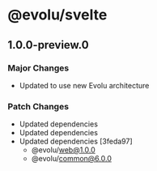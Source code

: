 # @evolu/svelte

## 1.0.0-preview.0

### Major Changes

- Updated to use new Evolu architecture

### Patch Changes

- Updated dependencies
- Updated dependencies
- Updated dependencies [3feda97]
  - @evolu/web@1.0.0
  - @evolu/common@6.0.0
